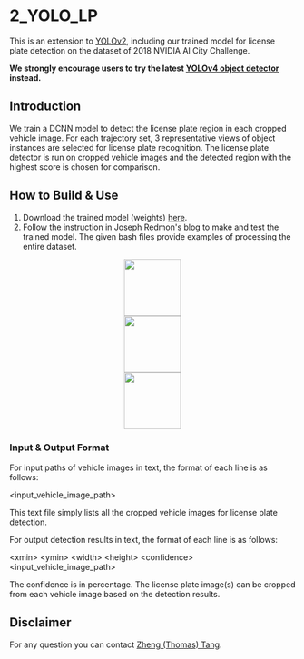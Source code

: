# 2_YOLO_LP

This is an extension to [YOLOv2](https://pjreddie.com/darknet/yolov2/), including our trained model for license plate detection on the dataset of 2018 NVIDIA AI City Challenge. 

**We strongly encourage users to try the latest [YOLOv4 object detector](https://github.com/AlexeyAB/darknet) instead.**

## Introduction

We train a DCNN model to detect the license plate region in each cropped vehicle image. For each trajectory set, 3 representative views of object instances are selected for license plate recognition. The license plate detector is run on cropped vehicle images and the detected region with the highest score is chosen for comparison. 

## How to Build & Use

1. Download the trained model (weights) [here](https://drive.google.com/open?id=1Td3e5oeOlFheczMvP0f9t--scga9U2e2). 
2. Follow the instruction in Joseph Redmon's [blog](https://pjreddie.com/darknet/yolov2/) to make and test the trained model. The given bash files provide examples of processing the entire dataset. 

<div align="center">
    <img src="demo0.jpg", width="100">
</div>

<div align="center">
    <img src="demo1.jpg", width="100">
</div>

<div align="center">
    <img src="demo2.jpg", width="100">
</div>

### Input & Output Format

For input paths of vehicle images in text, the format of each line is as follows:

\<input_vehicle_image_path\>

This text file simply lists all the cropped vehicle images for license plate detection.   

For output detection results in text, the format of each line is as follows:

\<xmin\> \<ymin\> \<width\> \<height\> \<confidence\> \<input_vehicle_image_path\>

The confidence is in percentage. The license plate image(s) can be cropped from each vehicle image based on the detection results. 

## Disclaimer

For any question you can contact [Zheng (Thomas) Tang](https://github.com/zhengthomastang).
